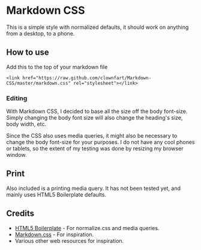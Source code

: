 # Markdown CSS

This is a simple style with normalized defaults, it should work on anything from a desktop, to a phone.

## How to use

Add this to the top of your markdown file
```
<link href="https://raw.github.com/clownfart/Markdown-CSS/master/markdown.css" rel="stylesheet"></link>
```
### Editing
With Markdown CSS, I decided to base all the size off the body font-size. Simply changing the body font size will also change the heading's size, body width, etc.

Since the CSS also uses media queries, it might also be necessary to change the body font-size for your purposes. I do not have any cool phones or tablets, so the extent of my testing was done by resizing my browser window.

## Print
Also included is a printing media query. It has not been tested yet, and mainly uses HTML5 Boilerplate defaults.


## Credits
- [HTML5 Boilerplate](h5bp.com) - For normalize.css and media queries.
- [Markdown.css](http://kevinburke.bitbucket.org/markdowncss) - For inspiration.
- Various other web resources for inspiration.
